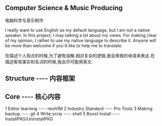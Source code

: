 

## Computer Science & Music Producing
电脑科学与音乐制作



I really want to use English as my default language, but I am not a native speaker.
In this project, I may talking a lot about my views. 
For making clear of my opinion, I rather to use my native language to describe it.
Anyone will be more than welcome if you'd like to help me to translate.

在描述个人观点的时候,为了避免误解,相对复杂的逻辑,我会用我的母语来表达.在描述客观事实和名词的时候,我会尽可能用英文.


## Structure ---- 内容框架





## Core ---- 核心内容

1	Editor learning ---- neoVIM
2	Industry Standard ---- Pro Tools
3	Making backup ---- git
4	Write scrip ---- shell
5	Boost Install ---- InstallPKG/UninstallPKG
